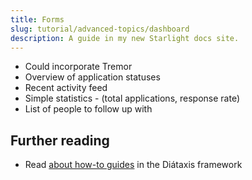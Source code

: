 ```yaml
---
title: Forms
slug: tutorial/advanced-topics/dashboard
description: A guide in my new Starlight docs site.
---
```


- Could incorporate Tremor
- Overview of application statuses
- Recent activity feed
- Simple statistics - (total applications, response rate)
- List of people to follow up with

## Further reading

- Read [about how-to guides](https://diataxis.fr/how-to-guides/) in the Diátaxis framework
